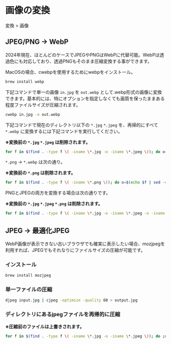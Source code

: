 # 画像の変換

変換 > 画像

## JPEG/PNG -> WebP

2024年現在、ほとんどのケースでJPEGやPNGはWebPに代替可能。WebPは透過色にも対応しており、透過PNGもそのまま圧縮変換する事ができます。

MacOSの場合、cwebpを使用するためにwebpをインストール。

```zsh
brew install webp
```

下記コマンドで単一の画像 `in.jpg` を `out.webp` として.webp形式の画像に変換できます。基本的には、特にオプションを指定しなくても画質を保ったままある程度ファイルサイズが圧縮されます。

```zsh
cwebp in.jpg -o out.webp
```

下記コマンドで現在のディレクトリ以下の `*.jpg` `*.jpeg` を、再帰的にすべて `*.webp` に変換するには下記コマンドを実行してください。

**※変換前の `*.jpg` `*.jpeg` は削除されます。**

```zsh
for f in $(find . -type f \( -iname \*.jpg -o -iname \*.jpeg \)); do o=$(echo $f | sed -e "s/\.jpg//g" -e "s/\.jpeg//g");cwebp $f -o ${o}.webp;rm ${f}; done
```

`*.png` -> `*.webp` は次の通り。

**※変換前の `*.png` は削除されます。**

```zsh
for f in $(find . -type f \( -iname \*.png \)); do o=$(echo $f | sed -e "s/\.png//g");cwebp $f -o ${o}.webp;rm $f; done
```

PNGとJPEGの両方を変換する場合は次の通りです。

**※変換前の `*.jpg` `*.jpeg` `*.png` は削除されます。**


```zsh
for f in $(find . -type f \( -iname \*.jpg -o -iname \*.jpeg -o -iname \*.png \)); do o=$(basename $f | sed -e "s/\.jpg//g" -e "s/\.jpeg//g" -e "s/\.png//g");cwebp $f -o ${o}.webp;rm $f;done
```


## JPEG -> 最適化JPEG

WebP画像が表示できない古いブラウザでも確実に表示したい場合、mozjpegを利用すれば、JPEGでもそれなりにファイルサイズの圧縮が可能です。

### インストール

```zsh
brew install mozjpeg
```

### 単一ファイルの圧縮

```zsh
djpeg input.jpg | cjpeg -optimize -quality 60 > output.jpg
```

### ディレクトリにあるjpegファイルを再帰的に圧縮

**※圧縮前のファイルは上書きされます。**

```zsh
for f in $(find . -type f \( -iname \*.jpg -o -iname \*.jpeg \)); do ;djpeg $f | cjpeg -optimize -quality 60 -outfile $f.new;mv "$f.new" $f;done
```